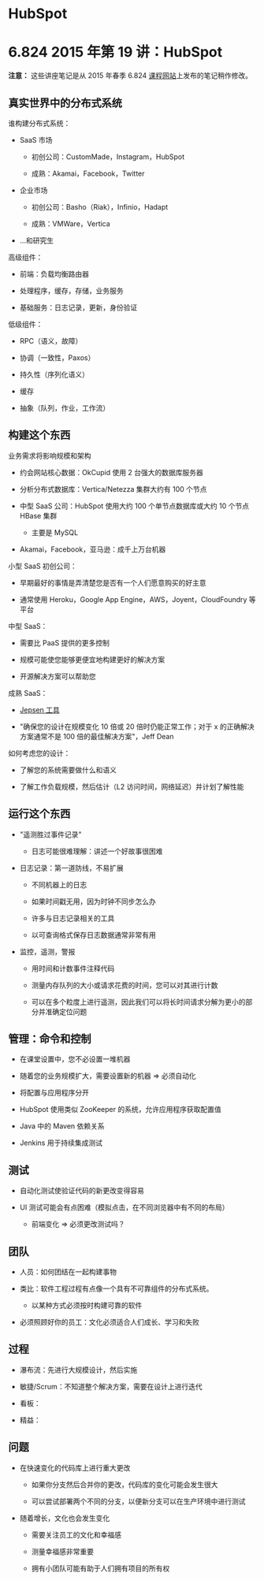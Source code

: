 # HubSpot

# 6.824 2015 年第 19 讲：HubSpot

**注意：** 这些讲座笔记是从 2015 年春季 6.824 [课程网站](http://nil.csail.mit.edu/6.824/2015/schedule.html)上发布的笔记稍作修改。

## 真实世界中的分布式系统

谁构建分布式系统：

+   SaaS 市场

    +   初创公司：CustomMade，Instagram，HubSpot

    +   成熟：Akamai，Facebook，Twitter

+   企业市场

    +   初创公司：Basho（Riak），Infinio，Hadapt

    +   成熟：VMWare，Vertica

+   ...和研究生

高级组件：

+   前端：负载均衡路由器

+   处理程序，缓存，存储，业务服务

+   基础服务：日志记录，更新，身份验证

低级组件：

+   RPC（语义，故障）

+   协调（一致性，Paxos）

+   持久性（序列化语义）

+   缓存

+   抽象（队列，作业，工作流）

## 构建这个东西

业务需求将影响规模和架构

+   约会网站核心数据：OkCupid 使用 2 台强大的数据库服务器

+   分析分布式数据库：Vertica/Netezza 集群大约有 100 个节点

+   中型 SaaS 公司：HubSpot 使用大约 100 个单节点数据库或大约 10 个节点 HBase 集群

    +   主要是 MySQL

+   Akamai，Facebook，亚马逊：成千上万台机器

小型 SaaS 初创公司：

+   早期最好的事情是弄清楚您是否有一个人们愿意购买的好主意

+   通常使用 Heroku，Google App Engine，AWS，Joyent，CloudFoundry 等平台

中型 SaaS：

+   需要比 PaaS 提供的更多控制

+   规模可能使您能够更便宜地构建更好的解决方案

+   开源解决方案可以帮助您

成熟 SaaS：

+   [Jepsen 工具](http://aphyr.com/tags/jepsen)

+   "确保您的设计在规模变化 10 倍或 20 倍时仍能正常工作；对于 x 的正确解决方案通常不是 100 倍的最佳解决方案"，Jeff Dean

如何考虑您的设计：

+   了解您的系统需要做什么和语义

+   了解工作负载规模，然后估计（L2 访问时间，网络延迟）并计划了解性能

## 运行这个东西

+   "遥测胜过事件记录"

    +   日志可能很难理解：讲述一个好故事很困难

+   日志记录：第一道防线，不易扩展

    +   不同机器上的日志

    +   如果时间戳无用，因为时钟不同步怎么办

    +   许多与日志记录相关的工具

    +   以可查询格式保存日志数据通常非常有用

+   监控，遥测，警报

    +   用时间和计数事件注释代码

    +   测量内存队列的大小或请求花费的时间，您可以对其进行计数

    +   可以在多个粒度上进行遥测，因此我们可以将长时间请求分解为更小的部分并准确定位问题

## 管理：命令和控制

+   在课堂设置中，您不必设置一堆机器

+   随着您的业务规模扩大，需要设置新的机器 => 必须自动化

+   将配置与应用程序分开

+   HubSpot 使用类似 ZooKeeper 的系统，允许应用程序获取配置值

+   Java 中的 Maven 依赖关系

+   Jenkins 用于持续集成测试

## 测试

+   自动化测试使验证代码的新更改变得容易

+   UI 测试可能会有点困难（模拟点击，在不同浏览器中有不同的布局）

    +   前端变化 => 必须更改测试吗？

## 团队

+   人员：如何团结在一起构建事物

+   类比：软件工程过程有点像一个具有不可靠组件的分布式系统。

    +   以某种方式必须按时构建可靠的软件

+   必须照顾好你的员工：文化必须适合人们成长、学习和失败

## 过程

+   瀑布流：先进行大规模设计，然后实施

+   敏捷/Scrum：不知道整个解决方案，需要在设计上进行迭代

+   看板：

+   精益：

## 问题

+   在快速变化的代码库上进行重大更改

    +   如果你分支然后合并你的更改，代码库的变化可能会发生很大

    +   可以尝试部署两个不同的分支，以便新分支可以在生产环境中进行测试

+   随着增长，文化也会发生变化

    +   需要关注员工的文化和幸福感

    +   测量幸福感非常重要

    +   拥有小团队可能有助于人们拥有项目的所有权
